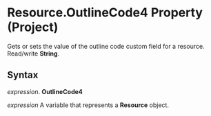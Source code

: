 
# Resource.OutlineCode4 Property (Project)

 Gets or sets the value of the outline code custom field for a resource. Read/write **String**.


## Syntax

 _expression_. **OutlineCode4**

 _expression_ A variable that represents a **Resource** object.

